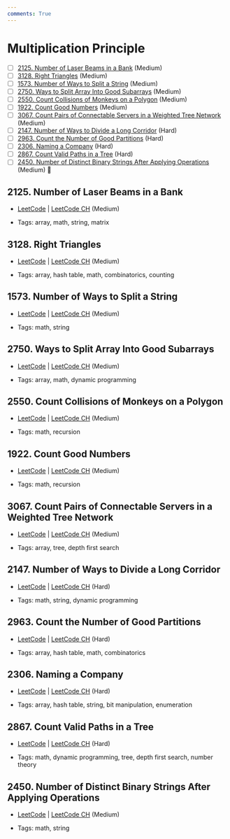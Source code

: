 ```yaml
---
comments: True
---
```


# Multiplication Principle

- [ ] [2125. Number of Laser Beams in a Bank](https://leetcode.cn/problems/number-of-laser-beams-in-a-bank/) (Medium)
- [ ] [3128. Right Triangles](https://leetcode.cn/problems/right-triangles/) (Medium)
- [ ] [1573. Number of Ways to Split a String](https://leetcode.cn/problems/number-of-ways-to-split-a-string/) (Medium)
- [ ] [2750. Ways to Split Array Into Good Subarrays](https://leetcode.cn/problems/ways-to-split-array-into-good-subarrays/) (Medium)
- [ ] [2550. Count Collisions of Monkeys on a Polygon](https://leetcode.cn/problems/count-collisions-of-monkeys-on-a-polygon/) (Medium)
- [ ] [1922. Count Good Numbers](https://leetcode.cn/problems/count-good-numbers/) (Medium)
- [ ] [3067. Count Pairs of Connectable Servers in a Weighted Tree Network](https://leetcode.cn/problems/count-pairs-of-connectable-servers-in-a-weighted-tree-network/) (Medium)
- [ ] [2147. Number of Ways to Divide a Long Corridor](https://leetcode.cn/problems/number-of-ways-to-divide-a-long-corridor/) (Hard)
- [ ] [2963. Count the Number of Good Partitions](https://leetcode.cn/problems/count-the-number-of-good-partitions/) (Hard)
- [ ] [2306. Naming a Company](https://leetcode.cn/problems/naming-a-company/) (Hard)
- [ ] [2867. Count Valid Paths in a Tree](https://leetcode.cn/problems/count-valid-paths-in-a-tree/) (Hard)
- [ ] [2450. Number of Distinct Binary Strings After Applying Operations](https://leetcode.cn/problems/number-of-distinct-binary-strings-after-applying-operations/) (Medium) 👑

## 2125. Number of Laser Beams in a Bank

-   [LeetCode](https://leetcode.com/problems/number-of-laser-beams-in-a-bank/) | [LeetCode CH](https://leetcode.cn/problems/number-of-laser-beams-in-a-bank/) (Medium)

-   Tags: array, math, string, matrix

## 3128. Right Triangles

-   [LeetCode](https://leetcode.com/problems/right-triangles/) | [LeetCode CH](https://leetcode.cn/problems/right-triangles/) (Medium)

-   Tags: array, hash table, math, combinatorics, counting

## 1573. Number of Ways to Split a String

-   [LeetCode](https://leetcode.com/problems/number-of-ways-to-split-a-string/) | [LeetCode CH](https://leetcode.cn/problems/number-of-ways-to-split-a-string/) (Medium)

-   Tags: math, string

## 2750. Ways to Split Array Into Good Subarrays

-   [LeetCode](https://leetcode.com/problems/ways-to-split-array-into-good-subarrays/) | [LeetCode CH](https://leetcode.cn/problems/ways-to-split-array-into-good-subarrays/) (Medium)

-   Tags: array, math, dynamic programming

## 2550. Count Collisions of Monkeys on a Polygon

-   [LeetCode](https://leetcode.com/problems/count-collisions-of-monkeys-on-a-polygon/) | [LeetCode CH](https://leetcode.cn/problems/count-collisions-of-monkeys-on-a-polygon/) (Medium)

-   Tags: math, recursion

## 1922. Count Good Numbers

-   [LeetCode](https://leetcode.com/problems/count-good-numbers/) | [LeetCode CH](https://leetcode.cn/problems/count-good-numbers/) (Medium)

-   Tags: math, recursion

## 3067. Count Pairs of Connectable Servers in a Weighted Tree Network

-   [LeetCode](https://leetcode.com/problems/count-pairs-of-connectable-servers-in-a-weighted-tree-network/) | [LeetCode CH](https://leetcode.cn/problems/count-pairs-of-connectable-servers-in-a-weighted-tree-network/) (Medium)

-   Tags: array, tree, depth first search

## 2147. Number of Ways to Divide a Long Corridor

-   [LeetCode](https://leetcode.com/problems/number-of-ways-to-divide-a-long-corridor/) | [LeetCode CH](https://leetcode.cn/problems/number-of-ways-to-divide-a-long-corridor/) (Hard)

-   Tags: math, string, dynamic programming

## 2963. Count the Number of Good Partitions

-   [LeetCode](https://leetcode.com/problems/count-the-number-of-good-partitions/) | [LeetCode CH](https://leetcode.cn/problems/count-the-number-of-good-partitions/) (Hard)

-   Tags: array, hash table, math, combinatorics

## 2306. Naming a Company

-   [LeetCode](https://leetcode.com/problems/naming-a-company/) | [LeetCode CH](https://leetcode.cn/problems/naming-a-company/) (Hard)

-   Tags: array, hash table, string, bit manipulation, enumeration

## 2867. Count Valid Paths in a Tree

-   [LeetCode](https://leetcode.com/problems/count-valid-paths-in-a-tree/) | [LeetCode CH](https://leetcode.cn/problems/count-valid-paths-in-a-tree/) (Hard)

-   Tags: math, dynamic programming, tree, depth first search, number theory

## 2450. Number of Distinct Binary Strings After Applying Operations

-   [LeetCode](https://leetcode.com/problems/number-of-distinct-binary-strings-after-applying-operations/) | [LeetCode CH](https://leetcode.cn/problems/number-of-distinct-binary-strings-after-applying-operations/) (Medium)

-   Tags: math, string
